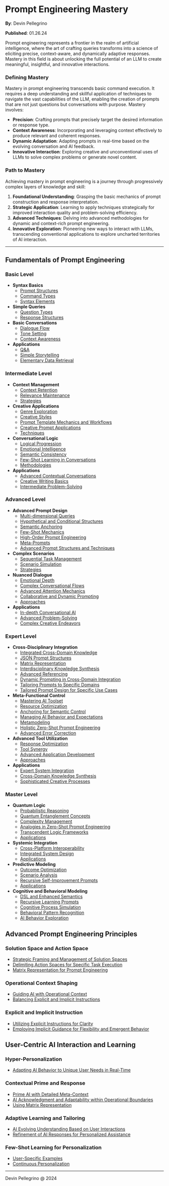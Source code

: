 # Prompt Engineering Mastery

**By**: Devin Pellegrino

**Published**: 01.26.24

Prompt engineering represents a frontier in the realm of artificial intelligence, where the art of crafting queries transforms into a science of eliciting precise, context-aware, and dynamically adaptive responses. Mastery in this field is about unlocking the full potential of an LLM to create meaningful, insightful, and innovative interactions.

### Defining Mastery

Mastery in prompt engineering transcends basic command execution. It requires a deep understanding and skillful application of techniques to navigate the vast capabilities of the LLM, enabling the creation of prompts that are not just questions but conversations with purpose. Mastery involves:

- **Precision**: Crafting prompts that precisely target the desired information or response type.
- **Context Awareness**: Incorporating and leveraging context effectively to produce relevant and coherent responses.
- **Dynamic Adaptation**: Adapting prompts in real-time based on the evolving conversation and AI feedback.
- **Innovative Interaction**: Exploring creative and unconventional uses of LLMs to solve complex problems or generate novel content.

### Path to Mastery

Achieving mastery in prompt engineering is a journey through progressively complex layers of knowledge and skill:

1. **Foundational Understanding**: Grasping the basic mechanics of prompt construction and response interpretation.
2. **Strategic Application**: Learning to apply techniques strategically for improved interaction quality and problem-solving efficiency.
3. **Advanced Techniques**: Delving into advanced methodologies for dynamic and context-rich prompt engineering.
4. **Innovative Exploration**: Pioneering new ways to interact with LLMs, transcending conventional applications to explore uncharted territories of AI interaction.

---

## **Fundamentals of Prompt Engineering**

### **Basic Level**

- **Syntax Basics**
    - [Prompt Structures](https://github.com/nerority/Prompt-Engineering-Mastery/wiki/B1.1-%E2%80%90-Prompt-Structures)
    - [Command Types](https://github.com/nerority/Prompt-Engineering-Mastery/wiki/B1.2-%E2%80%90-Command-Types)
    - [Syntax Elements](https://github.com/nerority/Prompt-Engineering-Mastery/wiki/B1.3-%E2%80%90-Syntax-Elements)
- **Simple Queries**
    - [Question Types](https://github.com/nerority/Prompt-Engineering-Mastery/wiki/B2.1-%E2%80%90-Question-Types)
    - [Response Structures](https://github.com/nerority/Prompt-Engineering-Mastery/wiki/B2.2-%E2%80%90-Response-Structures)
- **Basic Conversations**
    - [Dialogue Flow](https://github.com/nerority/Prompt-Engineering-Mastery/wiki/B3.1-%E2%80%90-Dialogue-Flow)
    - [Tone Setting](https://github.com/nerority/Prompt-Engineering-Mastery/wiki/B3.2-%E2%80%90-Tone-Setting)
    - [Context Awareness](https://github.com/nerority/Prompt-Engineering-Mastery/wiki/B3.3-%E2%80%90-Context-Awareness)
- **Applications**
    - [Q&A](https://github.com/nerority/Prompt-Engineering-Mastery/wiki/B4.1-%E2%80%90-Q&A)
    - [Simple Storytelling](https://github.com/nerority/Prompt-Engineering-Mastery/wiki/B4.2-%E2%80%90-Simple-Storytelling)
    - [Elementary Data Retrieval](https://github.com/nerority/Prompt-Engineering-Mastery/wiki/B4.3-%E2%80%90-Elementary-Data-Retrieval)

### **Intermediate Level**

- **Context Management**
    - [Context Retention](https://github.com/nerority/Prompt-Engineering-Mastery/wiki/I1.1-%E2%80%90-Context-Retention)
    - [Relevance Maintenance](https://github.com/nerority/Prompt-Engineering-Mastery/wiki/I1.2-%E2%80%90-Relevance-Maintenance)
    - [Strategies](https://github.com/nerority/Prompt-Engineering-Mastery/wiki/I1.3-%E2%80%90-Context-Management-Strategies)
- **Creative Applications**
    - [Genre Exploration](https://github.com/nerority/Prompt-Engineering-Mastery/wiki/I2.1-%E2%80%90-Genre-Exploration)
    - [Creative Styles](https://github.com/nerority/Prompt-Engineering-Mastery/wiki/I2.2-%E2%80%90-Creative-Styles)
    - [Prompt Template Mechanics and Workflows](https://github.com/nerority/Prompt-Engineering-Mastery/wiki/I2.3-%E2%80%90-Prompt-Templates-&-Workflows)
    - [Creative Prompt Applications](https://github.com/nerority/Prompt-Engineering-Mastery/wiki/I2.4-%E2%80%90-Creative-Prompt-Applications)
    - [Techniques](https://github.com/nerority/Prompt-Engineering-Mastery/wiki/I2.5-%E2%80%90-Creative-Techniques)
- **Conversational Logic**
    - [Logical Progression](https://github.com/nerority/Prompt-Engineering-Mastery/wiki/I3.1-%E2%80%90-Logical-Progression)
    - [Emotional Intelligence](https://github.com/nerority/Prompt-Engineering-Mastery/wiki/I3.2-%E2%80%90-Emotional-Intelligence)
    - [Semantic Consistency](https://github.com/nerority/Prompt-Engineering-Mastery/wiki/I3.3-%E2%80%90-Semantic-Consistency)
    - [Few-Shot Learning in Conversations](https://github.com/nerority/Prompt-Engineering-Mastery/wiki/I3.4-%E2%80%90-Few%E2%80%90Shot-Learning-in-Conversations)
    - [Methodologies](https://github.com/nerority/Prompt-Engineering-Mastery/wiki/I3.5-%E2%80%90-Conversational-Logic-Methodologies)
- **Applications**
    - [Advanced Contextual Conversations](https://github.com/nerority/Prompt-Engineering-Mastery/wiki/I4.1-%E2%80%90-Advanced-Contextual-Conversations)
    - [Creative Writing Basics](https://github.com/nerority/Prompt-Engineering-Mastery/wiki/I4.2-%E2%80%90-Creative-Writing)
    - [Intermediate Problem-Solving](https://github.com/nerority/Prompt-Engineering-Mastery/wiki/I4.3-%E2%80%90-Intermediate-Problem%E2%80%90Solving)

### **Advanced Level**

- **Advanced Prompt Design**
    - [Multi-dimensional Queries](https://github.com/nerority/Prompt-Engineering-Mastery/wiki/A1.1-%E2%80%90-Multi%E2%80%90dimensional-Queries)
    - [Hypothetical and Conditional Structures](https://github.com/nerority/Prompt-Engineering-Mastery/wiki/A1.2-%E2%80%90-Hypothetical-and-Conditional-Structures)
    - [Semantic Anchoring](https://github.com/nerority/Prompt-Engineering-Mastery/wiki/A1.3-%E2%80%90-Semantic-Anchoring)
    - [Few-Shot Mechanics](https://github.com/nerority/Prompt-Engineering-Mastery/wiki/A1.4-%E2%80%90-Advanced-Few%E2%80%90Shot-Mechanics)
    - [High-Order Prompt Engineering](https://github.com/nerority/Prompt-Engineering-Mastery/wiki/A1.5-%E2%80%90-High%E2%80%90Order-Prompt-Engineering)
    - [Meta-Prompts](https://github.com/nerority/Prompt-Engineering-Mastery/wiki/A1.6-%E2%80%90-Meta-Prompts)
    - [Advanced Prompt Structures and Techniques](https://github.com/nerority/Prompt-Engineering-Mastery/wiki/A1.7-%E2%80%90-Advanced-Prompt-Structures-and-Techniques)
- **Complex Scenarios**
    - [Sequential Task Management](https://github.com/nerority/Prompt-Engineering-Mastery/wiki/A2.1-%E2%80%90-Sequential-Task-Management)
    - [Scenario Simulation](https://github.com/nerority/Prompt-Engineering-Mastery/wiki/A2.2-%E2%80%90-Scenario-Simulation)
    - [Strategies](https://github.com/nerority/Prompt-Engineering-Mastery/wiki/A2.3-%E2%80%90-Strategies)
- **Nuanced Dialogue**
    - [Emotional Depth](https://github.com/nerority/Prompt-Engineering-Mastery/wiki/A3.1-%E2%80%90-Emotional-Depth)
    - [Complex Conversational Flows](https://github.com/nerority/Prompt-Engineering-Mastery/wiki/A3.2-%E2%80%90-Complex-Conversational-Flows)
    - [Advanced Attention Mechanics](https://github.com/nerority/Prompt-Engineering-Mastery/wiki/A3.3-%E2%80%90-Advanced-Attention-Mechanics)
    - [Collaborative and Dynamic Prompting](https://github.com/nerority/Prompt-Engineering-Mastery/wiki/A3.4-%E2%80%90-Collaborative-and-Dynamic-Prompting)
    - [Approaches](https://github.com/nerority/Prompt-Engineering-Mastery/wiki/A3.5-%E2%80%90-Approaches)
- **Applications**
    - [In-depth Conversational AI](https://github.com/nerority/Prompt-Engineering-Mastery/wiki/A4.1-%E2%80%90-In%E2%80%90depth-Conversational-AI)
    - [Advanced Problem-Solving](https://github.com/nerority/Prompt-Engineering-Mastery/wiki/A4.2-%E2%80%90-Advanced-Problem%E2%80%90Solving)
    - [Complex Creative Endeavors](https://github.com/nerority/Prompt-Engineering-Mastery/wiki/A4.3-%E2%80%90-Complex-Creative-Endeavors)

### **Expert Level**

- **Cross-Disciplinary Integration**
    - [Integrated Cross-Domain Knowledge](https://github.com/nerority/Prompt-Engineering-Mastery/wiki/E1.1-%E2%80%90-Integrated-Cross%E2%80%90Domain-Knowledge)
    - [JSON Prompt Structures](https://github.com/nerority/Prompt-Engineering-Mastery/wiki/E1.2-%E2%80%90-JSON-Prompt-Structures)
    - [Matrix Representation](https://github.com/nerority/Prompt-Engineering-Mastery/wiki/E1.3-%E2%80%90-Matrix-Representation)
    - [Interdisciplinary Knowledge Synthesis](https://github.com/nerority/Prompt-Engineering-Mastery/wiki/E1.4-%E2%80%90-Interdisciplinary-Knowledge-Synthesis)
    - [Advanced Referencing](https://github.com/nerority/Prompt-Engineering-Mastery/wiki/E1.5-%E2%80%90-Advanced-Referencing)
    - [Dynamic Prompting in Cross-Domain Integration](https://github.com/nerority/Prompt-Engineering-Mastery/wiki/E1.6-%E2%80%90-Dynamic-Prompting-in-Cross%E2%80%90Domain-Integration)
    - [Tailoring Prompts to Specific Domains](https://github.com/nerority/Prompt-Engineering-Mastery/wiki/E1.7-%E2%80%90-Tailoring-Prompts-to-Specific-Domains)
    - [Tailored Prompt Design for Specific Use Cases](https://github.com/nerority/Prompt-Engineering-Mastery/wiki/E1.8-%E2%80%90-Tailored-Prompt-Design-for-Specific-Use-Cases)
- **Meta-Functional Control**
    - [Mastering AI Toolset](https://github.com/nerority/Prompt-Engineering-Mastery/wiki/E2.1-%E2%80%90-Mastering-ChatGPT's-Toolkit)
    - [Resource Optimization](https://github.com/nerority/Prompt-Engineering-Mastery/wiki/E2.2-%E2%80%90-Resource-Optimization)
    - [Anchoring for Semantic Control](https://github.com/nerority/Prompt-Engineering-Mastery/wiki/E2.3-%E2%80%90-Anchoring-for-Semantic-Control)
    - [Managing AI Behavior and Expectations](https://github.com/nerority/Prompt-Engineering-Mastery/wiki/E2.4-%E2%80%90-Managing-AI-Behavior-and-Expectations)
    - [Metamodeling](https://github.com/nerority/Prompt-Engineering-Mastery/wiki/E2.5-%E2%80%90-Metamodeling)
    - [Holistic Zero-Shot Prompt Engineering](https://github.com/nerority/Prompt-Engineering-Mastery/wiki/E2.6-%E2%80%90-Holistic-Zero%E2%80%90Shot-Prompt-Engineering)
    - [Advanced Error Correction](https://github.com/nerority/Prompt-Engineering-Mastery/wiki/E2.7-%E2%80%90-Advanced-Error-Correction)
- **Advanced Tool Utilization**
    - [Response Optimization](https://github.com/nerority/Prompt-Engineering-Mastery/wiki/E3.1-%E2%80%90-Response-Optimization)
    - [Tool Synergy](https://github.com/nerority/Prompt-Engineering-Mastery/wiki/E3.2-%E2%80%90-Tool-Synergy)
    - [Advanced Application Development](https://github.com/nerority/Prompt-Engineering-Mastery/wiki/E3.3-%E2%80%90-Advanced-Application-Development)
    - [Approaches](https://github.com/nerority/Prompt-Engineering-Mastery/wiki/E3.4-%E2%80%90-Approaches)
- **Applications**
    - [Expert System Integration](https://github.com/nerority/Prompt-Engineering-Mastery/wiki/E4.1-%E2%80%90-Expert-System-Integration)
    - [Cross-Domain Knowledge Synthesis](https://github.com/nerority/Prompt-Engineering-Mastery/wiki/E4.2-%E2%80%90-Cross%E2%80%90Domain-Knowledge-Synthesis)
    - [Sophisticated Creative Processes](https://github.com/nerority/Prompt-Engineering-Mastery/wiki/E4.3-%E2%80%90-Sophisticated-Creative-Processes)

### **Master Level**

- **Quantum Logic**
    - [Probabilistic Reasoning](https://github.com/nerority/Prompt-Engineering-Mastery/wiki/M1.1-%E2%80%90-Probabilistic-Reasoning)
    - [Quantum Entanglement Concepts](https://github.com/nerority/Prompt-Engineering-Mastery/wiki/M1.2-%E2%80%90-Quantum-Entanglement-Concepts)
    - [Complexity Management](https://github.com/nerority/Prompt-Engineering-Mastery/wiki/M1.3-%E2%80%90-Complexity-Management)
    - [Analogies in Zero-Shot Prompt Engineering](https://github.com/nerority/Prompt-Engineering-Mastery/wiki/M1.4-%E2%80%90-Analogies-in-Zero%E2%80%90Shot-Prompt-Engineering)
    - [Transcendent Logic Frameworks](https://github.com/nerority/Prompt-Engineering-Mastery/wiki/M1.5-%E2%80%90-Transcendent-Logic-Frameworks)
    - [Applications](https://github.com/nerority/Prompt-Engineering-Mastery/wiki/M1.6-%E2%80%90-Applications)
- **Systemic Integration**
    - [Cross-Platform Interoperability](https://github.com/nerority/Prompt-Engineering-Mastery/wiki/M2.1-%E2%80%90-Cross%E2%80%90Platform-Interoperability)
    - [Integrated System Design](https://github.com/nerority/Prompt-Engineering-Mastery/wiki/M2.2-%E2%80%90-Integrated-System-Design)
    - [Applications](https://github.com/nerority/Prompt-Engineering-Mastery/wiki/M2.3-%E2%80%90-Applications)
- **Predictive Modeling**
    - [Outcome Optimization](https://github.com/nerority/Prompt-Engineering-Mastery/wiki/M3.1-%E2%80%90-Outcome-Optimization)
    - [Scenario Analysis](https://github.com/nerority/Prompt-Engineering-Mastery/wiki/M3.2-%E2%80%90-Scenario-Analysis)
    - [Recursive Self-Improvement Prompts](https://github.com/nerority/Prompt-Engineering-Mastery/wiki/M3.3-%E2%80%90-Recursive-Self%E2%80%90Improvement-Prompts)
    - [Applications](https://github.com/nerority/Prompt-Engineering-Mastery/wiki/M3.4-%E2%80%90-Applications)
- **Cognitive and Behavioral Modeling**
    - [DSL and Enhanced Semantics](https://github.com/nerority/Prompt-Engineering-Mastery/wiki/M4.1-%E2%80%90-DSL-and-Enhanced-Semantics)
    - [Recursive Learning Prompts](https://github.com/nerority/Prompt-Engineering-Mastery/wiki/M4.2-%E2%80%90-Recursive-Learning-Prompts)
    - [Cognitive Process Simulation](https://github.com/nerority/Prompt-Engineering-Mastery/wiki/M4.3-%E2%80%90-Cognitive-Process-Simulation)
    - [Behavioral Pattern Recognition](https://github.com/nerority/Prompt-Engineering-Mastery/wiki/M4.4-%E2%80%90-Behavioral-Pattern-Recognition)
    - [AI Behavior Exploration](https://github.com/nerority/Prompt-Engineering-Mastery/wiki/M4.5-%E2%80%90-AI-Behavior-Exploration)

## **Advanced Prompt Engineering Principles**

### Solution Space and Action Space

- [Strategic Framing and Management of Solution Spaces](https://github.com/nerority/Prompt-Engineering-Mastery/wiki/PE1.1-%E2%80%90-Solution-Spaces)
- [Delimiting Action Spaces for Specific Task Execution](https://github.com/nerority/Prompt-Engineering-Mastery/wiki/PE1.2-%E2%80%90-Action-Spaces)
- [Matrix Representation for Prompt Engineering](https://github.com/nerority/Prompt-Engineering-Mastery/wiki/PE1.3-%E2%80%90-Matrix-Representation)

### Operational Context Shaping

- [Guiding AI with Operational Context](https://github.com/nerority/Prompt-Engineering-Mastery/wiki/PE2.1-%E2%80%90-Guiding-AI-with-Operational-Context)
- [Balancing Explicit and Implicit Instructions](https://github.com/nerority/Prompt-Engineering-Mastery/wiki/PE2.2-%E2%80%90-Balancing-Explicit-and-Implicit-Instructions)

### Explicit and Implicit Instruction

- [Utilizing Explicit Instructions for Clarity](https://github.com/nerority/Prompt-Engineering-Mastery/wiki/PE3.1-%E2%80%90-Utilizing-Explicit-Instructions-for-Clarity)
- [Employing Implicit Guidance for Flexibility and Emergent Behavior](https://github.com/nerority/Prompt-Engineering-Mastery/wiki/PE3.2-%E2%80%90-Employing-Implicit-Guidance)

## **User-Centric AI Interaction and Learning**

### Hyper-Personalization

- [Adapting AI Behavior to Unique User Needs in Real-Time](https://github.com/nerority/Prompt-Engineering-Mastery/wiki/UC1.1-%E2%80%90-Adapting-AI-Behavior-to-Unique-User-Needs-in-Real%E2%80%90Time)

### Contextual Prime and Response

- [Prime AI with Detailed Meta-Context](https://github.com/nerority/Prompt-Engineering-Mastery/wiki/UC2.1-%E2%80%90-Prime-AI-with-Detailed-Meta%E2%80%90Context)
- [AI Acknowledgment and Adaptability within Operational Boundaries](https://github.com/nerority/Prompt-Engineering-Mastery/wiki/UC2.2-%E2%80%90-AI-Acknowledgment-and-Adaptability-within-Operational-Boundaries)
- [Using Matrix Representation](https://github.com/nerority/Prompt-Engineering-Mastery/wiki/UC2.3-%E2%80%90-Using-Matrix-Representation)

### Adaptive Learning and Tailoring

- [AI Evolving Understanding Based on User Interactions](https://github.com/nerority/Prompt-Engineering-Mastery/wiki/UC3.1-%E2%80%90-AI-Evolving-Understanding-Based-on-User-Interactions)
- [Refinement of AI Responses for Personalized Assistance](https://github.com/nerority/Prompt-Engineering-Mastery/wiki/UC3.2-%E2%80%90-Refinement-of-AI-Responses-for-Personalized-Assistance)

### Few-Shot Learning for Personalization

- [User-Specific Examples](https://github.com/nerority/Prompt-Engineering-Mastery/wiki/UC4.1-%E2%80%90-User%E2%80%90Specific-Examples)
- [Continuous Personalization](https://github.com/nerority/Prompt-Engineering-Mastery/wiki/UC4.2-%E2%80%90-Continuous-Personalization)

---

Devin Pellegrino @ 2024
